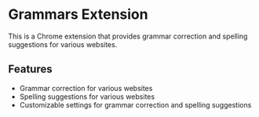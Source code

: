 # Grammars Extension

This is a Chrome extension that provides grammar correction and spelling suggestions for various websites.

## Features

- Grammar correction for various websites
- Spelling suggestions for various websites
- Customizable settings for grammar correction and spelling suggestions
